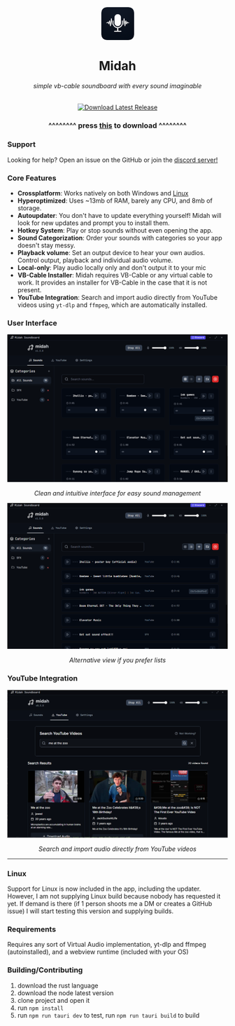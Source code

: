 <div align="center"><img src="static/logo.png" height=75 alt="Midah Soundboard, VB-Cable Soundboard, Audio Soundboard, Virtual Audio Device, Sound Effects"/></div>
<h1 align="center">Midah</h1>
<h6 align="center">simple vb-cable soundboard with every sound imaginable</h6>
<div align="center">
  <a href="https://github.com/akramboussanni/midah/releases/latest" target="_blank">
    <img src="https://img.shields.io/badge/Download-Latest%20Release-blue?style=for-the-badge&logo=github&logoColor=white" alt="Download Latest Release"/>
  </a>
</div>

<div align="center">
  <h3>  ^^^^^^^^ <b>press <a href="https://github.com/akramboussanni/midah/releases/latest">this</a> to download</b> ^^^^^^^^</h3>
</div>

### Support
Looking for help? Open an issue on the GitHub or join the [discord server!](https://discord.gg/9sj6EX8Usw)

### Core Features
- **Crossplatform**: Works natively on both Windows and [Linux](#linux)
- **Hyperoptimized**: Uses ~13mb of RAM, barely any CPU, and 8mb of storage.
- **Autoupdater**: You don't have to update everything yourself! Midah will look for new updates and prompt you to install them.
- **Hotkey System**: Play or stop sounds without even opening the app.
- **Sound Categorization**: Order your sounds with categories so your app doesn't stay messy.
- **Playback volume**: Set an output device to hear your own audios. Control output, playback and individual audio volume.
- **Local-only**: Play audio locally only and don't output it to your mic
- **VB-Cable Installer**: Midah requires VB-Cable or any virtual cable to work. It provides an installer for VB-Cable in the case that it is not present.
- **YouTube Integration**: Search and import audio directly from YouTube videos using `yt-dlp` and `ffmpeg`, which are automatically installed.

### User Interface

<div align="center">
  <img src="static/cards.png" alt="Midah Main Interface" width="600"/>
  <p><em>Clean and intuitive interface for easy sound management</em></p>
</div>

<div align="center">
  <img src="static/list.png" alt="Midah Main Interface" width="600"/>
  <p><em>Alternative view if you prefer lists</em></p>
</div>


### YouTube Integration

<div align="center">
  <img src="static/yt.png" alt="YouTube Search Integration" width="600"/>
  <p><em>Search and import audio directly from YouTube videos</em></p>
</div>


---

### Linux
Support for Linux is now included in the app, including the updater. However, I am not supplying Linux build because nobody has requested it yet. If demand is there (if 1 person shoots me a DM or creates a GitHub issue) I will start testing this version and supplying builds.

### Requirements
Requires any sort of Virtual Audio implementation, yt-dlp and ffmpeg (autoinstalled), and a webview runtime (included with your OS)

### Building/Contributing
1. download the rust language
2. download the node latest version
3. clone project and open it
4. run `npm install`
5. run `npm run tauri dev` to test, run `npm run tauri build` to build
   
